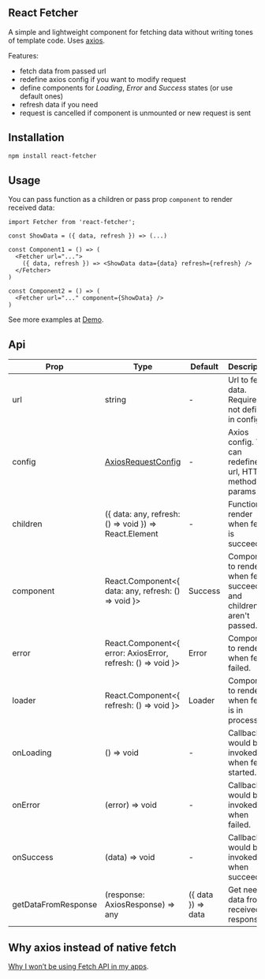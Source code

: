 ## React Fetcher

A simple and lightweight component for fetching data without writing tones of template code. Uses [axios](https://github.com/axios/axios).


Features:
 - fetch data from passed url
 - redefine axios config if you want to modify request
 - define components for *Loading*, *Error* and *Success* states (or use default ones)
 - refresh data if you need
 - request is cancelled if component is unmounted or new request is sent

## Installation

```bash
npm install react-fetcher
```

## Usage

You can pass function as a children or pass prop `component` to render received data:

```javascipt
import Fetcher from 'react-fetcher';

const ShowData = ({ data, refresh }) => (...)

const Component1 = () => (
  <Fetcher url="...">
    ({ data, refresh }) => <ShowData data={data} refresh={refresh} />
  </Fetcher>
)

const Component2 = () => (
  <Fetcher url="..." component={ShowData} />
)
```

See more examples at [Demo](https://igor0ser.github.io/).

## Api

| Prop                | Type                                                                | Default            | Description                                                          |
|---------------------|---------------------------------------------------------------------|--------------------|----------------------------------------------------------------------|
| url                 | string                                                              | -                  | Url to fetch data. Required if not defined in config.                |
| config              | [AxiosRequestConfig](https://github.com/axios/axios#request-config) | -                  | Axios config. You can redefine url, HTTP method, params etc.
| children            | ({ data: any, refresh: () => void }) => React.Element               | -                  | Function to render when fetch is succeeded.                          |
| component           | React.Component<{ data: any, refresh: () => void }>                 | Success            | Component to render when fetch succeeded and children aren't passed. |
| error               | React.Component<{ error: AxiosError, refresh: () => void }>         | Error              | Component to render when fetch failed.                               |
| loader              | React.Component<{ refresh: () => void }>                            | Loader             | Component to render when fetch is in process.                        |
| onLoading           | () => void                                                          | -                  | Callback would be invoked when fetch started.                        |
| onError             | (error) => void                                                     | -                  | Callback would be invoked when failed.                               |
| onSuccess           | (data) => void                                                      | -                  | Callback would be invoked when succeeded.                            |
| getDataFromResponse | (response: AxiosResponse) => any                                    | ({ data }) => data | Get needed data from received response.                              |

## Why axios instead of native fetch

[Why I won’t be using Fetch API in my apps](https://medium.com/@shahata/why-i-wont-be-using-fetch-api-in-my-apps-6900e6c6fe78).
